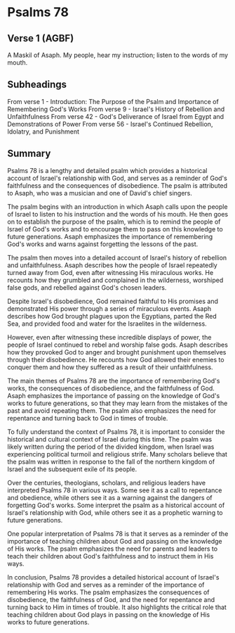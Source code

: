 # Psalms 78

## Verse 1 (AGBF)

A Maskil of Asaph. My people, hear my instruction; listen to the words of my mouth.

## Subheadings

From verse 1 - Introduction: The Purpose of the Psalm and Importance of Remembering God's Works
From verse 9 - Israel's History of Rebellion and Unfaithfulness
From verse 42 - God's Deliverance of Israel from Egypt and Demonstrations of Power
From verse 56 - Israel's Continued Rebellion, Idolatry, and Punishment

## Summary

Psalms 78 is a lengthy and detailed psalm which provides a historical account of Israel's relationship with God, and serves as a reminder of God's faithfulness and the consequences of disobedience. The psalm is attributed to Asaph, who was a musician and one of David's chief singers.

The psalm begins with an introduction in which Asaph calls upon the people of Israel to listen to his instruction and the words of his mouth. He then goes on to establish the purpose of the psalm, which is to remind the people of Israel of God's works and to encourage them to pass on this knowledge to future generations. Asaph emphasizes the importance of remembering God's works and warns against forgetting the lessons of the past.

The psalm then moves into a detailed account of Israel's history of rebellion and unfaithfulness. Asaph describes how the people of Israel repeatedly turned away from God, even after witnessing His miraculous works. He recounts how they grumbled and complained in the wilderness, worshiped false gods, and rebelled against God's chosen leaders.

Despite Israel's disobedience, God remained faithful to His promises and demonstrated His power through a series of miraculous events. Asaph describes how God brought plagues upon the Egyptians, parted the Red Sea, and provided food and water for the Israelites in the wilderness.

However, even after witnessing these incredible displays of power, the people of Israel continued to rebel and worship false gods. Asaph describes how they provoked God to anger and brought punishment upon themselves through their disobedience. He recounts how God allowed their enemies to conquer them and how they suffered as a result of their unfaithfulness.

The main themes of Psalms 78 are the importance of remembering God's works, the consequences of disobedience, and the faithfulness of God. Asaph emphasizes the importance of passing on the knowledge of God's works to future generations, so that they may learn from the mistakes of the past and avoid repeating them. The psalm also emphasizes the need for repentance and turning back to God in times of trouble.

To fully understand the context of Psalms 78, it is important to consider the historical and cultural context of Israel during this time. The psalm was likely written during the period of the divided kingdom, when Israel was experiencing political turmoil and religious strife. Many scholars believe that the psalm was written in response to the fall of the northern kingdom of Israel and the subsequent exile of its people.

Over the centuries, theologians, scholars, and religious leaders have interpreted Psalms 78 in various ways. Some see it as a call to repentance and obedience, while others see it as a warning against the dangers of forgetting God's works. Some interpret the psalm as a historical account of Israel's relationship with God, while others see it as a prophetic warning to future generations.

One popular interpretation of Psalms 78 is that it serves as a reminder of the importance of teaching children about God and passing on the knowledge of His works. The psalm emphasizes the need for parents and leaders to teach their children about God's faithfulness and to instruct them in His ways.

In conclusion, Psalms 78 provides a detailed historical account of Israel's relationship with God and serves as a reminder of the importance of remembering His works. The psalm emphasizes the consequences of disobedience, the faithfulness of God, and the need for repentance and turning back to Him in times of trouble. It also highlights the critical role that teaching children about God plays in passing on the knowledge of His works to future generations.